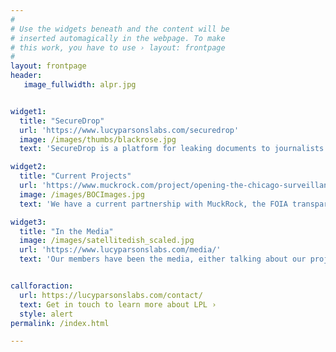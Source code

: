 ```yaml
---
#
# Use the widgets beneath and the content will be
# inserted automagically in the webpage. To make
# this work, you have to use › layout: frontpage
#
layout: frontpage
header:
   image_fullwidth: alpr.jpg


widget1:
  title: "SecureDrop"
  url: 'https://www.lucyparsonslabs.com/securedrop'
  image: /images/thumbs/blackrose.jpg
  text: 'SecureDrop is a platform for leaking documents to journalists securely and without compromising sources. LPL has launched Black Rose, our implementation of SecureDrop. We are the only group running an instance in Chicago and will be assisting journalists in breaking stories.'

widget2:
  title: "Current Projects"
  url: 'https://www.muckrock.com/project/opening-the-chicago-surveillance-fund-25/'
  image: /images/BOCImages.jpg 
  text: 'We have a current partnership with MuckRock, the FOIA transparency organization, into the Chicago Police Departments use of 1505 funds. Similar to asset forfeiture, 1505 is a slush fund that CPD maintains, with a large portion of their purchases going into surveillance equipment.'

widget3:
  title: "In the Media"
  image: /images/satellitedish_scaled.jpg
  url: 'https://www.lucyparsonslabs.com/media/'
  text: 'Our members have been the media, either talking about our projects or their own involvement in technical issues in Chicago. If you would like to take a look, please click the link!'


callforaction:
  url: https://lucyparsonslabs.com/contact/
  text: Get in touch to learn more about LPL ›
  style: alert
permalink: /index.html

---
```

